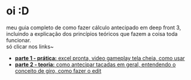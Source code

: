 # oi :D
meu guia completo de como fazer cálculo antecipado em deep front 3, incluindo a explicação dos princípios teóricos que fazem a coisa toda funcionar.  
só clicar nos links~

- [**parte 1 - prática:** excel pronta, video gameplay tela cheia, como usar](/calc-antecipado/practice.md)
- [**parte 2 - teoria:** como antecipar tacadas em geral, entendendo o conceito de giro, como fazer o edit](/calc-antecipado/theory.md)
